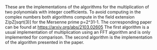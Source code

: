 These are the implementations of the algorithms for the multiplication of two polynomials with integer coefficients. To avoid computing in the complex numbers both algorithms compute in the field extension Z/pZ[sqrt(3)] for the Mersenne prime p=2^31-1. The corresponding paper can be found at https://arxiv.org/abs/2103.02605
The first algorithm is a usual implementation of multiplication using an FFT algorithm and is only implemented for comparison. The second algorithm is the implementation of the algorithm presented in the paper.

